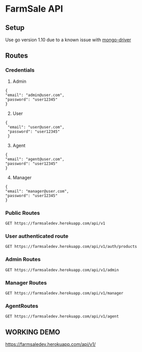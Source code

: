 # FarmSale API

## Setup
Use go version 1.10 due to a known issue with [mongo-driver](https://github.com/golang/go/issues/37362)

## Routes

### Credentials
1. Admin
 ```
 {
 "email": "admin@user.com",
 "password": "user12345"
 }
 ```
 2. User
 ```
 {
  "email": "user@user.com",
  "password": "user12345"
  }
 ```
 3. Agent
 ```
 {
 "email": "agent@user.com",
 "password": "user12345"
 }
 ```
 
 4. Manager
 ```
 {
 "email": "manager@user.com",
 "password": "user12345"
 }
 ```
 
 ### Public Routes
`GET https://farmsaledev.herokuapp.com/api/v1`

### User authenticated route
`GET https://farmsaledev.herokuapp.com/api/v1/auth/products`

### Admin Routes
`GET https://farmsaledev.herokuapp.com/api/v1/admin`

### Manager Routes
`GET https://farmsaledev.herokuapp.com/api/v1/manager`

### AgentRoutes
`GET https://farmsaledev.herokuapp.com/api/v1/agent`

## WORKING DEMO

https://farmsaledev.herokuapp.com/api/v1/

